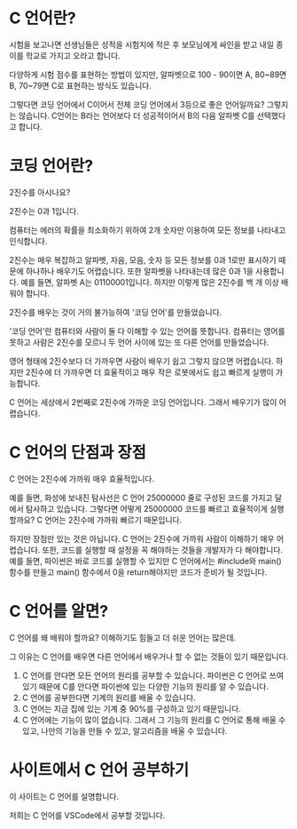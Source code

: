 # C 언어란?

시험을 보고나면 선생님들은 성적을 시험지에 적은 후 보모님에게 싸인을 받고 내일 종이를 학교로 가지고 오라고 합니다.

다양하게 시험 점수를 표현하는 방법이 있지만, 알파벳으로 100 - 90이면 A, 80~89면 B, 70~79면 C로 표현하는 방식도 있습니다.

그렇다면 코딩 언어에서 C이어서 전체 코딩 언어에서 3등으로 좋은 언어일까요? 그렇지는 않습니다. C언어는 B라는 언어보다 더 성공적이어서 B의 다음 알파벳 C를 선택했다고 합니다.

# 코딩 언어란?

2진수를 아시나요?

2진수는 0과 1입니다.

컴퓨터는 에러의 확률을 최소화하기 위하여 2개 숫자만 이용하여 모든 정보를 나타내고 인식합니다.

2진수는 매우 복잡하고 알파벳, 자음, 모음, 숫자 등 모든 정보를 0과 1로만 표시하기 때문에 하나하나 배우기도 어렵습니다. 또한 알파벳을 나타내는데 많은 0과 1을 사용합니다. 예를 들면, 알파벳 A는 01100001입니다. 하지만 이렇게 많은 2진수를 백 개 이상 배워야 합니다.

2진수를 배우는 것이 거의 불가능하여 '코딩 언어'를 만들었습니다.

'코딩 언어'란 컴퓨터와 사람이 둘 다 이해할 수 있는 언어를 뜻합니다. 컴퓨터는 영어를 못하고 사람은 2진수를 모르니 두 언어 사이에 있는 또 다른 언어를 만들었습니다.

영어 형태에 2진수보다 더 가까우면 사람이 배우기 쉽고 그렇지 않으면 어렵습니다. 하지만 2진수에 더 가까우면 더 효율적이고 매우 작은 로봇에서도 쉽고 빠르게 실행이 가능합니다.

C 언어는 세상에서 2번째로 2진수에 가까운 코딩 언어입니다. 그래서 배우기가 많이 어렵습니다.

# C 언어의 단점과 장점

C 언어는 2진수에 가까워 매우 효율적입니다.

예를 들면, 화성에 보내진 탐사선은 C 언어 25000000 줄로 구성된 코드를 가지고 달에서 탐사하고 있습니다. 그렇다면 어떻게 25000000 코드를 빠르고 효율적이게 실행할까요? C 언어는 2진수에 가까워 빠르기 때문입니다.

하지만 장점만 있는 것은 아닙니다. C 언어는 2진수에 가까워 사람이 이해하기 매우 어렵습니다. 또한, 코드를 실행할 때 설정을 꼭 해야하는 것들을 개발자가 다 해야합니다. 예를 들면, 파이썬은 바로 코드를 실행할 수 있지만 C 언어에서는 #include와 main() 함수를 만들고 main() 함수에서 0을 return해야지만 코드가 준비가 될 것입니다.

# C 언어를 알면?

C 언어를 왜 배워야 할까요? 이해하기도 힘들고 더 쉬운 언어는 많은데.

그 이유는 C 언어를 배우면 다른 언어에서 배우거나 할 수 없는 것들이 있기 때문입니다.

1. C 언어를 안다면 모든 언어의 원리를 공부할 수 있습니다. 파이썬은 C 언어로 쓰여 있기 때문에 C를 안다면 파이썬에 있는 다양한 기능의 원리를 알 수 있습니다.
2. C 언어를 공부한다면 기계의 원리를 배울 수 있습니다.
3. C 언어는 지금 집에 있는 기계 중 90%를 구성하고 있기 때문입니다.
4. C 언어에는 기능이 많이 없습니다. 그래서 그 기능의 원리를 C 언어로 통해 배울 수 있고, 나만의 기능을 만들 수 있고, 알고리즘을 배울 수 있습니다.

# 사이트에서 C 언어 공부하기

이 사이트는 C 언어를 설명합니다.

저희는 C 언어를 VSCode에서 공부할 것입니다.
